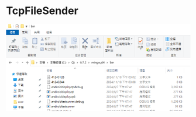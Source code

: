 # TcpFileSender
![TcpFileSender](https://github.com/SHUNJUN-HUANG/TcpFileSender/blob/main/image.png)
